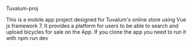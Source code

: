 
Tuvalum-proj

This is a mobile app project designed for Tuvalum's online store using Vue js framework 7. It provides a platform for users to be able to search and upload bicycles for sale on the App.
If you clone the app you need to run it with npm run dev
